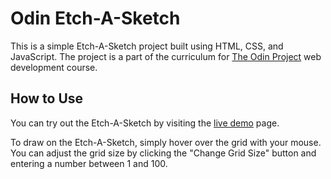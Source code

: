 # Odin Etch-A-Sketch

This is a simple Etch-A-Sketch project built using HTML, CSS, and JavaScript. The project is a part of the curriculum for [The Odin Project](https://www.theodinproject.com) web development course.

## How to Use

You can try out the Etch-A-Sketch by visiting the [live demo](https://3ein39.github.io/odin-Etch_A_Sketch/) page.

To draw on the Etch-A-Sketch, simply hover over the grid with your mouse. You can adjust the grid size by clicking the "Change Grid Size" button and entering a number between 1 and 100.

